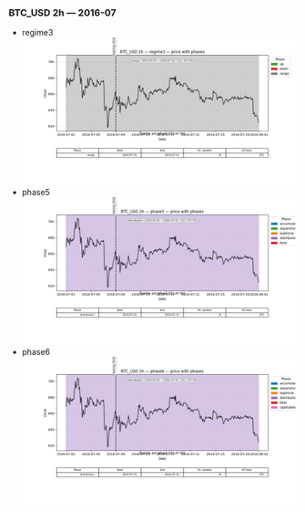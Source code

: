 ### BTC_USD 2h — 2016-07

- regime3
![BTC_USD_2h_regime3_2016-07_phase_price.png](outputs/fourier/phase_monthly/BTC_USD/2h/2016/2016-07/BTC_USD_2h_regime3_2016-07_phase_price.png)
- phase5
![BTC_USD_2h_phase5_2016-07_phase_price.png](outputs/fourier/phase_monthly/BTC_USD/2h/2016/2016-07/BTC_USD_2h_phase5_2016-07_phase_price.png)
- phase6
![BTC_USD_2h_phase6_2016-07_phase_price.png](outputs/fourier/phase_monthly/BTC_USD/2h/2016/2016-07/BTC_USD_2h_phase6_2016-07_phase_price.png)
